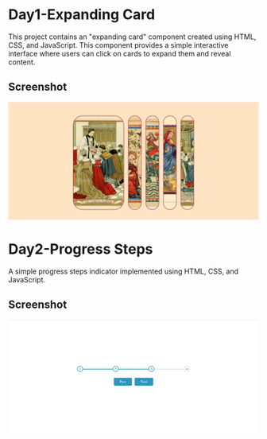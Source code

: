 # Day1-Expanding Card 

This project contains an "expanding card" component created using HTML, CSS, and JavaScript. This component provides a simple interactive interface where users can click on cards to expand them and reveal content.

## Screenshot

![App Screenshot](https://github.com/haticesaike/50Project50Days/blob/master/screenshots/day1.png?raw=true)

# Day2-Progress Steps

A simple progress steps indicator implemented using HTML, CSS, and JavaScript.

## Screenshot

![App Screenshot](https://github.com/haticesaike/50Project50Days/blob/master/screenshots/day-2.png?raw=true)
